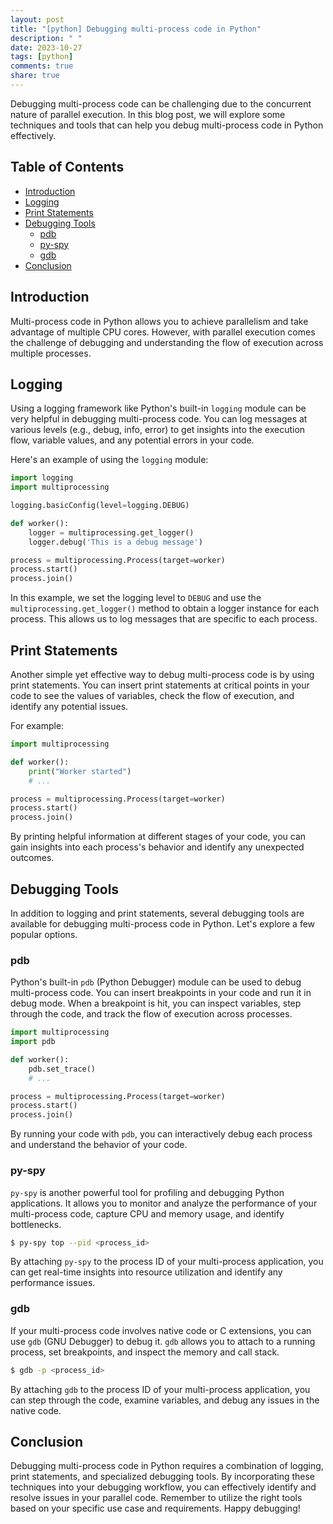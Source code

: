 ```yaml
---
layout: post
title: "[python] Debugging multi-process code in Python"
description: " "
date: 2023-10-27
tags: [python]
comments: true
share: true
---
```


Debugging multi-process code can be challenging due to the concurrent nature of parallel execution. In this blog post, we will explore some techniques and tools that can help you debug multi-process code in Python effectively.

## Table of Contents
- [Introduction](#introduction)
- [Logging](#logging)
- [Print Statements](#print-statements)
- [Debugging Tools](#debugging-tools)
    - [pdb](#pdb)
    - [py-spy](#py-spy)
    - [gdb](#gdb)
- [Conclusion](#conclusion)

## Introduction
Multi-process code in Python allows you to achieve parallelism and take advantage of multiple CPU cores. However, with parallel execution comes the challenge of debugging and understanding the flow of execution across multiple processes.

## Logging
Using a logging framework like Python's built-in `logging` module can be very helpful in debugging multi-process code. You can log messages at various levels (e.g., debug, info, error) to get insights into the execution flow, variable values, and any potential errors in your code.

Here's an example of using the `logging` module:

```python
import logging
import multiprocessing

logging.basicConfig(level=logging.DEBUG)

def worker():
    logger = multiprocessing.get_logger()
    logger.debug('This is a debug message')

process = multiprocessing.Process(target=worker)
process.start()
process.join()
```

In this example, we set the logging level to `DEBUG` and use the `multiprocessing.get_logger()` method to obtain a logger instance for each process. This allows us to log messages that are specific to each process.

## Print Statements
Another simple yet effective way to debug multi-process code is by using print statements. You can insert print statements at critical points in your code to see the values of variables, check the flow of execution, and identify any potential issues.

For example:

```python
import multiprocessing

def worker():
    print("Worker started")
    # ...

process = multiprocessing.Process(target=worker)
process.start()
process.join()
```

By printing helpful information at different stages of your code, you can gain insights into each process's behavior and identify any unexpected outcomes.

## Debugging Tools
In addition to logging and print statements, several debugging tools are available for debugging multi-process code in Python. Let's explore a few popular options.

### pdb
Python's built-in `pdb` (Python Debugger) module can be used to debug multi-process code. You can insert breakpoints in your code and run it in debug mode. When a breakpoint is hit, you can inspect variables, step through the code, and track the flow of execution across processes.

```python
import multiprocessing
import pdb

def worker():
    pdb.set_trace()
    # ...

process = multiprocessing.Process(target=worker)
process.start()
process.join()
```

By running your code with `pdb`, you can interactively debug each process and understand the behavior of your code.

### py-spy
`py-spy` is another powerful tool for profiling and debugging Python applications. It allows you to monitor and analyze the performance of your multi-process code, capture CPU and memory usage, and identify bottlenecks.

```bash
$ py-spy top --pid <process_id>
```

By attaching `py-spy` to the process ID of your multi-process application, you can get real-time insights into resource utilization and identify any performance issues.

### gdb
If your multi-process code involves native code or C extensions, you can use `gdb` (GNU Debugger) to debug it. `gdb` allows you to attach to a running process, set breakpoints, and inspect the memory and call stack.

```bash
$ gdb -p <process_id>
```

By attaching `gdb` to the process ID of your multi-process application, you can step through the code, examine variables, and debug any issues in the native code.

## Conclusion
Debugging multi-process code in Python requires a combination of logging, print statements, and specialized debugging tools. By incorporating these techniques into your debugging workflow, you can effectively identify and resolve issues in your parallel code. Remember to utilize the right tools based on your specific use case and requirements. Happy debugging!